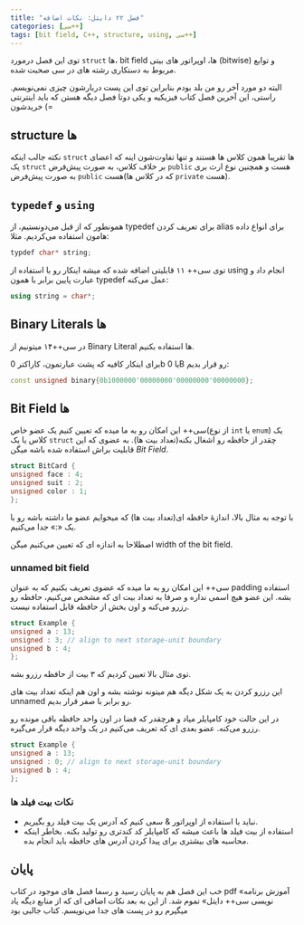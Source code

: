 ```yaml
---
title: "فصل ۲۲ دایتل: نکات اضافه"
categories: [سی++]
tags: [bit field, C++, structure, using, سی++]
---
```


توی این فصل درمورد `struct` ها، bit field ها، اوپراتور های بیتی (bitwise) و توابع مربوط به دستکاری رشته های در سی صحبت شده.

البته دو مورد آخر رو من بلد بودم بنابراین توی این پست دربارشون چیزی نمی‌نویسم. راستی، این آخرین فصل کتاب فیزیکیه و یکی دوتا فصل دیگه هستن که باید اینترنتی خریدشون (=

## structure ها

نکته جالب اینکه `struct` ها تقریبا همون کلاس ها هستند و تنها تفاوت‌شون اینه که اعضای یک `struct` بر خلاف کلاس، به صورت پیش‌فرض `public` هست و همچنین نوع ارث بری به صورت پیش‌فرض `public` هست(که در کلاس ها `private` هست).

## `typedef` و `using`

همونطور که از قبل می‌دونستیم، از typedef برای تعریف کردن alias برای انواع داده هامون استفاده می‌کردیم. مثلا:

```cpp
typdef char* string;
```

توی سی++ ۱۱ قابلیتی اضافه شده که میشه اینکار رو با استفاده از using انجام داد و عبارت پایین برابر با همون typedef عمل می‌کنه:

```cpp
using string = char*;
```

## Binary Literals ها

در سی++‌۱۴ میتونیم از Binary Literal ها استفاده بکنیم. 

برای اینکار کافیه که پشت عبارتمون، کاراکتر 0b یا 0B رو قرار بدیم:

```cpp
const unsigned binary{0b1000000'00000000'00000000'00000000};
```

## Bit Field ها

‌سی++‌ این امکان رو به ما میده که تعیین کنیم یک عضو خاص(از نوع `int` یا `enum`) یک کلاس یا یک `struct` چقدر از حافظه رو اشغال بکنه(تعداد بیت ها). به عضوی که این قابلیت براش استفاده شده باشه میگن _Bit Field_.

```cpp
struct BitCard {
unsigned face : 4;
unsigned suit : 2;
unsigned color : 1;
};
```

با توجه به مثال بالا، اندازهٔ حافظه ای(تعداد بیت ها) که میخوایم عضو ما داشته باشه رو با یک «:» جدا می‌کنیم.

اصطلاحا به اندازه ای که تعیین می‌کنیم میگن width of the bit field.

### unnamed bit field

سی++ این امکان رو به ما میده که عضوی تعریف بکنیم که به عنوان padding 
استفاده بشه. این عضو هیچ اسمی نداره و صرفا به تعداد بیت ای که مشخص 
می‌کنیم، حافظه رو رزرو می‌کنه و اون بخش از حافظه قابل استفاده نیست. 

```cpp
struct Example {
unsigned a : 13;
unsigned : 3; // align to next storage-unit boundary
unsigned b : 4;
};
```

توی مثال بالا تعیین کردیم که ۳ بیت از حافظه رزرو بشه. 

این رزرو کردن به یک شکل دیگه هم میتونه نوشته بشه و اون هم اینکه تعداد بیت های unnamed رو برابر با صفر قرار بدیم.

در این حالت خود کامپایلر میاد و هرچقدر که فضا در اون واحد حافظه باقی 
مونده رو رزرو می‌کنه. عضو بعدی ای که تعریف می‌کنیم در یک واحد دیگه قرار 
می‌گیره.

```cpp
struct Example {
unsigned a : 13;
unsigned : 0; // align to next storage-unit boundary
unsigned b : 4;
};
```

### نکات بیت فیلد ها

+ نباید با استفاده از اوپراتور & سعی کنیم که آدرس یک بیت فیلد رو بگیریم.
+ استفاده
	 از بیت فیلد ها باعث میشه که کامپایلر کد کندتری رو تولید بکنه. بخاطر 
	اینکه محاسبه های بیشتری برای پیدا کردن آدرس های حافظه باید انجام بده.

## پایان

خب این فصل هم به پایان رسید و رسما فصل های موجود در کتاب pdf «آموزش 
برنامه نویسی سی++ دایتل» تموم شد. از این به بعد نکات اضافی ای که از 
منابع دیگه یاد میگیرم رو در پست های جدا می‌نویسم. کتاب جالبی بود 
